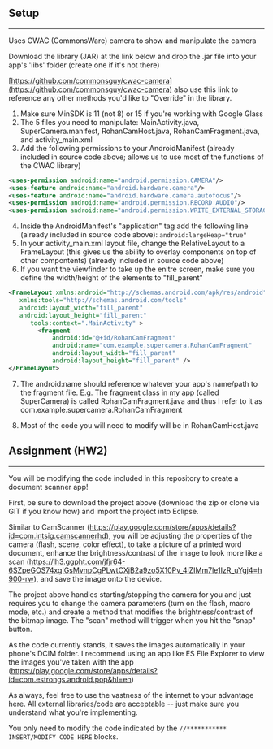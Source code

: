 ## Setup
***

Uses CWAC (CommonsWare) camera to show and manipulate the camera

Download the library (JAR) at the link below and drop the .jar file into your app's 'libs' folder (create one if it's not there)

[https://github.com/commonsguy/cwac-camera](https://github.com/commonsguy/cwac-camera)
also use this link to reference any other methods you'd like to "Override" in the library.

1. Make sure MinSDK is 11 (not 8) or 15 if you're working with Google Glass
2. The 5 files you need to manipulate: MainActivity.java, SuperCamera.manifest, RohanCamHost.java, RohanCamFragment.java, and activity_main.xml
3. Add the following permissions to your AndroidManifest (already included in source code above; allows us to use most of the functions of the CWAC library)


```xml
<uses-permission android:name="android.permission.CAMERA"/>
<uses-feature android:name="android.hardware.camera"/>
<uses-feature android:name="android.hardware.camera.autofocus"/>
<uses-permission android:name="android.permission.RECORD_AUDIO"/>
<uses-permission android:name="android.permission.WRITE_EXTERNAL_STORAGE"/>
```
4. Inside the AndroidManifest's "application" tag add the following line (already included in source code above):
`android:largeHeap="true"`
5. In your activity_main.xml layout file, change the RelativeLayout to a FrameLayout (this gives us the ability to overlay components on top of other compontents) (already included in source code above)
6. If you want the viewfinder to take up the enitre screen, make sure you define the width/height of the elements to "fill_parent"


```xml
<FrameLayout xmlns:android="http://schemas.android.com/apk/res/android"
   xmlns:tools="http://schemas.android.com/tools"
   android:layout_width="fill_parent"
   android:layout_height="fill_parent"
      tools:context=".MainActivity" >  
        <fragment
            android:id="@+id/RohanCamFragment"
            android:name="com.example.supercamera.RohanCamFragment"
            android:layout_width="fill_parent"
            android:layout_height="fill_parent" />
</FrameLayout>
```

7. The android:name should reference whatever your app's name/path to the fragment file. E.g. The fragment class in my app (called SuperCamera) is called RohanCamFragment.java and thus I refer to it as com.example.supercamera.RohanCamFragment

8. Most of the code you will need to modify will be in RohanCamHost.java

## Assignment (HW2)
***
You will be modifying the code included in this repository to create a document scanner app!

First, be sure to download the project above (download the zip or clone via GIT if you know how) and import the project into Eclipse.

Similar to CamScanner (https://play.google.com/store/apps/details?id=com.intsig.camscannerhd), you will be adjusting the properties of the camera (flash, scene, color effect),
to take a picture of a printed word document, enhance the brightness/contrast of the image to look more like a scan (https://lh3.ggpht.com/jfjr64-6SZpeGOS74xgIGsMvnpCgPLwtCXjB2a9zo5X10Pv_4iZIMm7le1IzR_uYgj4=h900-rw), and save the image onto the device.

The project above handles starting/stopping the camera for you and just requires you to change the camera parameters (turn on the flash, macro mode, etc.) and create a method that modifies the brightness/contrast of the bitmap image. The "scan" method will trigger when you hit the "snap" button.

As the code currently stands, it saves the images automatically in your phone's DCIM folder. I recommend using an app like ES File Explorer to view the images you've taken with the app (https://play.google.com/store/apps/details?id=com.estrongs.android.pop&hl=en)

As always, feel free to use the vastness of the internet to your advantage here. All external libraries/code are acceptable -- just make sure you understand what you're implementing.

You only need to modify the code indicated by the `//*********** INSERT/MODIFY CODE HERE` blocks.
